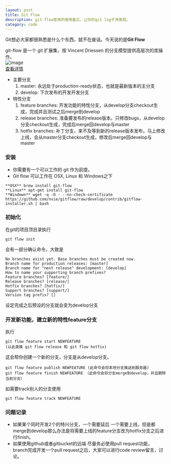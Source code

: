 ```yaml
---
layout: post
title: Git Flow
description: git-flow常用的使用备忘，让你的git log干净美观。
category: code
---
```


Git想必大家都很熟悉是什么个东西，就不在废话。今天说的是**Git Flow**

git-flow 是一个 git 扩展集，按 Vincent Driessen 的分支模型提供高层次的库操作。  
![image](http://ihower.tw/blog/wp-content/uploads/2011/02/Screen-shot-2009-12-24-at-11.32.03.png)  
[查看详情](http://nvie.com/posts/a-successful-git-branching-model/)  

* 主要分支
    1. master: 永远处于production-ready状态，也就是最新版本的主分支
    2. develop: 下次发布的开发开发分支
* 特性分支
	1. feature branches: 开发功能的特性分支，从develop分支checkout生成，完成并且测试之后merge到develop
	2. release branches: 准备要发布的release版本。只修改bugs，从develop分支checkout生成，完成后merge回develop与master
	3. hotfix branches: 补丁分支，来不及等到新的release版本发布，马上修改上线，会从master分支checkout生成，修改后merge回develop与master

### 安装
* 你需要有一个可以工作的 git 作为前提。
* Git flow 可以工作在 OSX, Linux 和 Windows之下

```
**OSX** brew install git-flow
**Linux** apt-get install git-flow
**Windown** wget -q -O - --no-check-certificate https://github.com/nvie/gitflow/raw/develop/contrib/gitflow-installer.sh | bash
```
### 初始化  
在git的项目顶目录执行

```
git flow init
```

会有一部分确认命令，大致是

```
No branches exist yet. Base branches must be created now.
Branch name for production releases: [master] 
Branch name for "next release" development: [develop] 
How to name your supporting branch prefixes?
Feature branches? [feature/] 
Release branches? [release/] 
Hotfix branches? [hotfix/] 
Support branches? [support/] 
Version tag prefix? []
```
设定完成之后预设的分支就会变为develop分支
### 开发新功能，建立新的特性feature分支
执行

```
git flow feature start NEWFEATURE
(以此类推 git flow release 和 git flow hotfix)
```
这会帮你创建一个新的分支，分支是从develop分支。

```
git flow feature publish NEWFEATURE (此命令会将本地分支推送到服务器)
git flow feature finish NEWFEATURE （此命令会将分支merge到develop，并且删除当前分支）
```
如需要track别人的分支使用

```
git flow feature track NEWFEATURE
```

### 问题记录
* 如果某个同时开发2个的特兴分支，一个需要延后 一个需要上线，但是都merge到develop那么办法是将需要上线的feature分支改为hotfix分支之后进行finish。
* 如果使用github或者gitbucket的远端 尽量务必使用pull request功能，branch完成开发一个pull request之后，大家可以进行code review留言，讨论。
